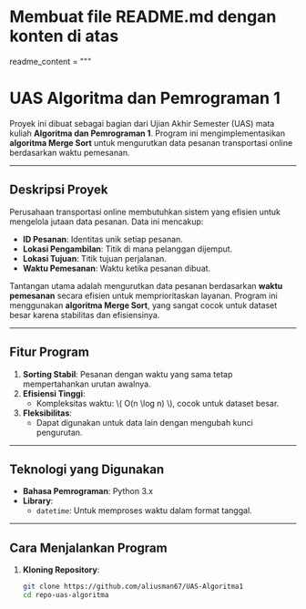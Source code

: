 # Membuat file README.md dengan konten di atas
readme_content = """
# **UAS Algoritma dan Pemrograman 1**

Proyek ini dibuat sebagai bagian dari Ujian Akhir Semester (UAS) mata kuliah **Algoritma dan Pemrograman 1**. Program ini mengimplementasikan **algoritma Merge Sort** untuk mengurutkan data pesanan transportasi online berdasarkan waktu pemesanan.

---

## **Deskripsi Proyek**

Perusahaan transportasi online membutuhkan sistem yang efisien untuk mengelola jutaan data pesanan. Data ini mencakup:
- **ID Pesanan**: Identitas unik setiap pesanan.
- **Lokasi Pengambilan**: Titik di mana pelanggan dijemput.
- **Lokasi Tujuan**: Titik tujuan perjalanan.
- **Waktu Pemesanan**: Waktu ketika pesanan dibuat.

Tantangan utama adalah mengurutkan data pesanan berdasarkan **waktu pemesanan** secara efisien untuk memprioritaskan layanan. Program ini menggunakan **algoritma Merge Sort**, yang sangat cocok untuk dataset besar karena stabilitas dan efisiensinya.

---

## **Fitur Program**
1. **Sorting Stabil**: Pesanan dengan waktu yang sama tetap mempertahankan urutan awalnya.
2. **Efisiensi Tinggi**:
   - Kompleksitas waktu: \\( O(n \\log n) \\), cocok untuk dataset besar.
3. **Fleksibilitas**:
   - Dapat digunakan untuk data lain dengan mengubah kunci pengurutan.

---

## **Teknologi yang Digunakan**
- **Bahasa Pemrograman**: Python 3.x
- **Library**:
  - `datetime`: Untuk memproses waktu dalam format tanggal.

---

## **Cara Menjalankan Program**

1. **Kloning Repository**:
   ```bash
   git clone https://github.com/aliusman67/UAS-Algoritma1
   cd repo-uas-algoritma
